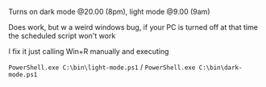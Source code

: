 Turns on dark mode @20.00 (8pm), light mode @9.00 (9am)

Does work, but w a weird windows bug, if your PC is turned off at that time the scheduled script won't work

I fix it just calling Win+R manually and executing

`PowerShell.exe C:\bin\light-mode.ps1` / `PowerShell.exe C:\bin\dark-mode.ps1`
